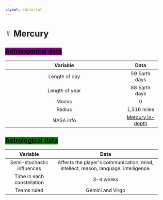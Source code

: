 ```yaml
---
layout: editorial
---
```


# ☿ Mercury

## <mark style="background-color:purple;">Astronomical data</mark>

<table><thead><tr><th width="374" align="center">Variable</th><th align="center">Data</th></tr></thead><tbody><tr><td align="center">Length of day</td><td align="center">59 Earth days</td></tr><tr><td align="center">Length of year</td><td align="center">88 Earth days</td></tr><tr><td align="center">Moons</td><td align="center">0</td></tr><tr><td align="center">Radius</td><td align="center">1,516 miles</td></tr><tr><td align="center">NASA info</td><td align="center"><a href="https://solarsystem.nasa.gov/planets/mercury/in-depth/">Mercury in-depth</a></td></tr></tbody></table>



## <mark style="background-color:green;">Astrological data</mark>

|          Variable          |                                         Data                                         |
| :------------------------: | :----------------------------------------------------------------------------------: |
| Semi-stochastic influences | Affects the player's communication, mind, intellect, reason, language, intelligence. |
| Time in each constellation |                                       3-4 weeks                                      |
|         Teams ruled        |                                   Gemini and Virgo                                   |

<figure><img src="../../../../../../../.gitbook/assets/pexels-btgl-♡-19685159.jpg" alt=""><figcaption></figcaption></figure>
